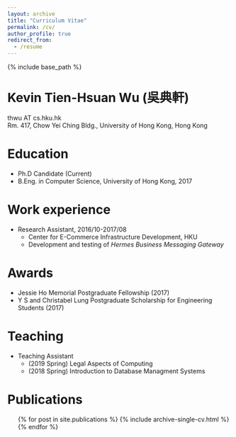 ```yaml
---
layout: archive
title: "Curriculum Vitae"
permalink: /cv/
author_profile: true
redirect_from:
  - /resume
---
```


{% include base_path %}

Kevin Tien-Hsuan Wu (吳典軒)
======
thwu AT cs.hku.hk  
Rm. 417, Chow Yei Ching Bldg., University of Hong Kong, Hong Kong

Education
======
* Ph.D Candidate (Current)
* B.Eng. in Computer Science, University of Hong Kong, 2017

Work experience
======
* Research Assistant, 2016/10-2017/08
  * Center for E-Commerce Infrastructure Development, HKU 
  * Development and testing of _Hermes Business Messaging Gateway_
    
Awards
======
* Jessie Ho Memorial Postgraduate Fellowship (2017)
* Y S and Christabel Lung Postgraduate Scholarship for Engineering Students (2017)

Teaching
======
* Teaching Assistant
  * (2019 Spring) Legal Aspects of Computing
  * (2018 Spring) Introduction to Database Managment Systems

Publications
======
  <ul>{% for post in site.publications %}
    {% include archive-single-cv.html %}
  {% endfor %}</ul>

  

